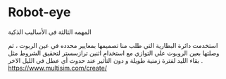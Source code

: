 # Robot-eye
المهمه الثالثة في الأساليب الذكية 

استخدمت دائرة البطارية التي طلب منا تصميمها بمعايير محدده  في عين الربوت  ، ثم وصلتها بعين الروبوت علي التوازي مع استخدام  اثنين ترازسستر لتحقيق الشروط مثل بقاء الليد لفترة زمنية طويلة و دون التأثير عند حدوث أي عطل في الليل الاخر .
https://www.multisim.com/create/


